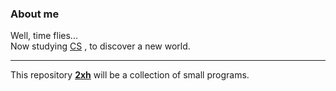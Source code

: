### About me
Well, time flies...  
Now studying [CS](# "Computer Science") , to discover a new world.
***
This repository **[2xh](https://github.com/2xh/2xh/)** will be a collection of small programs.
<!--
**2xh/2xh** is a ✨ _special_ ✨ repository because its `README.md` (this file) appears on your GitHub profile.

Here are some ideas to get you started:

- 🔭 I’m currently working on ...
- 🌱 I’m currently learning ...
- 👯 I’m looking to collaborate on ...
- 🤔 I’m looking for help with ...
- 💬 Ask me about ...
- 📫 How to reach me: ...
- 😄 Pronouns: ...
- ⚡ Fun fact: ...
-->

